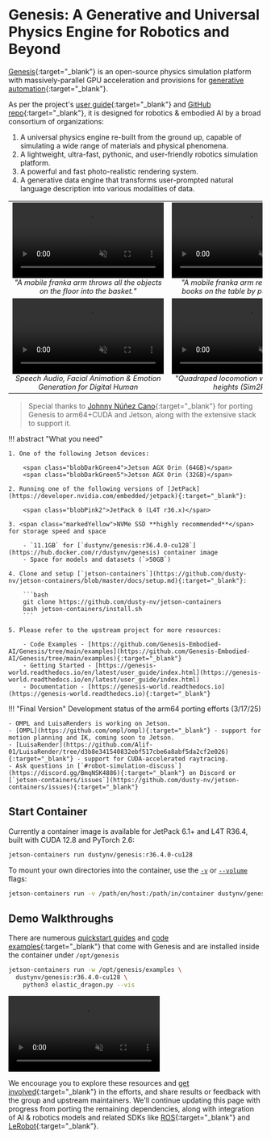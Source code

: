 # Genesis: A Generative and Universal Physics Engine for Robotics and Beyond

[Genesis](https://genesis-embodied-ai.github.io/){:target="_blank"} is an open-source physics simulation platform with massively-parallel GPU acceleration and provisions for [generative automation](https://robogen-ai.github.io/){:target="_blank"}. 

As per the project's [user guide](https://genesis-world.readthedocs.io/en/latest/user_guide/index.html){:target="_blank"} and [GitHub repo](https://github.com/Genesis-Embodied-AI/Genesis){:target="_blank"}, it is designed for robotics & embodied AI by a broad consortium of organizations:

1. A universal physics engine re-built from the ground up, capable of simulating a wide range of materials and physical phenomena.
2. A lightweight, ultra-fast, pythonic, and user-friendly robotics simulation platform.
3. A powerful and fast photo-realistic rendering system.
4. A generative data engine that transforms user-prompted natural language description into various modalities of data.

<table>
  <tr>
    <td style="text-align: center; max-width: 550px;">
      <a href="https://robogen-ai.github.io/" target="_blank">
        <video controls autoplay loop muted>
          <source src="https://genesis-embodied-ai.github.io/videos/manipulation/throw.mp4" type="video/mp4">
        </video>
      </a>
      <span style="font-size: 90%; font-style: italic;">"A mobile franka arm throws all the objects on the floor into the basket."</span>
    </td>
    <td style="text-align: center; max-width: 550px;">
      <a href="https://robogen-ai.github.io/" target="_blank">
        <video controls autoplay loop muted>
          <source src="https://genesis-embodied-ai.github.io/videos/manipulation/book.mp4" type="video/mp4">
        </video>
      </a>
      <span style="font-size: 90%; font-style: italic;">"A mobile franka arm re-organizes the books on the table by pushing them..."</span>
    </td>
  </tr>
  <tr>
    <td style="text-align: center; max-width: 550px;">
      <video controls autoplay loop muted>
        <source src="https://genesis-embodied-ai.github.io/videos/facial_single.mp4" type="video/mp4">
      </video>
      <span style="font-size: 90%; font-style: italic;">Speech Audio, Facial Animation & Emotion Generation for Digital Human</span>
    </td>
    <td style="text-align: center; max-width: 550px;">
      <video controls autoplay loop muted>
        <source src="https://genesis-embodied-ai.github.io/videos/locomotion/quadraped/traverse.mp4" type="video/mp4">
      </video>
      <span style="font-size: 90%; font-style: italic;">"Quadraped locomotion with various base heights (Sim2Real)"</span>
    </td>
  </tr>
</table>

> Special thanks to [Johnny Núñez Cano](https://www.linkedin.com/in/johnnycano/){:target="_blank"} for porting Genesis to arm64+CUDA and Jetson, along with the extensive stack to support it.   

!!! abstract "What you need"

    1. One of the following Jetson devices:

        <span class="blobDarkGreen4">Jetson AGX Orin (64GB)</span>
        <span class="blobDarkGreen5">Jetson AGX Orin (32GB)</span>

    2. Running one of the following versions of [JetPack](https://developer.nvidia.com/embedded/jetpack){:target="_blank"}:

        <span class="blobPink2">JetPack 6 (L4T r36.x)</span>

    3. <span class="markedYellow">NVMe SSD **highly recommended**</span> for storage speed and space

        - `11.1GB` for [`dustynv/genesis:r36.4.0-cu128`](https://hub.docker.com/r/dustynv/genesis) container image
        - Space for models and datasets (`>50GB`)
		 
    4. Clone and setup [`jetson-containers`](https://github.com/dusty-nv/jetson-containers/blob/master/docs/setup.md){:target="_blank"}:
    
		```bash
		git clone https://github.com/dusty-nv/jetson-containers
		bash jetson-containers/install.sh
		```  
		
	5. Please refer to the upstream project for more resources:
	 
	    - Code Examples - [https://github.com/Genesis-Embodied-AI/Genesis/tree/main/examples](https://github.com/Genesis-Embodied-AI/Genesis/tree/main/examples){:target="_blank"}
	    - Getting Started - [https://genesis-world.readthedocs.io/en/latest/user_guide/index.html](https://genesis-world.readthedocs.io/en/latest/user_guide/index.html)
	    - Documentation - [https://genesis-world.readthedocs.io](https://genesis-world.readthedocs.io){:target="_blank"}

!!! "Final Version"
    Development status of the arm64 porting efforts (3/17/25)

    - OMPL and LuisaRenders is working on Jetson.
    - [OMPL](https://github.com/ompl/ompl){:target="_blank"} - support for motion planning and IK, coming soon to Jetson.
    - [LuisaRender](https://github.com/Alif-01/LuisaRender/tree/d3b8e341540832ebf517cbe6a8abf5da2cf2e026){:target="_blank"} - support for CUDA-accelerated raytracing.
    - Ask questions in [`#robot-simulation-discuss`](https://discord.gg/BmqNSK4886){:target="_blank"} on Discord or [`jetson-containers/issues`](https://github.com/dusty-nv/jetson-containers/issues){:target="_blank"}

## Start Container

Currently a container image is available for JetPack 6.1+ and L4T R36.4, built with CUDA 12.8 and PyTorch 2.6:

```bash
jetson-containers run dustynv/genesis:r36.4.0-cu128
```

To mount your own directories into the container, use the [
`-v`](https://docs.docker.com/engine/reference/commandline/run/#volume) or [
`--volume`](https://docs.docker.com/engine/reference/commandline/run/#volume) flags:

```bash
jetson-containers run -v /path/on/host:/path/in/container dustynv/genesis:r36.4.0-cu128
```

## Demo Walkthroughs

There are numerous [quickstart guides](https://genesis-world.readthedocs.io/en/latest/user_guide/index.html) and [code examples](https://github.com/Genesis-Embodied-AI/Genesis/tree/main/examples){:target="_blank"} that come with Genesis and are installed inside the container under `/opt/genesis`

```bash
jetson-containers run -w /opt/genesis/examples \
  dustynv/genesis:r36.4.0-cu128 \
    python3 elastic_dragon.py --vis
```

<video controls autoplay loop muted style="max-width: 75%">
    <source src="images/genesis_demo.mp4" type="video/mp4">
</video>

We encourage you to explore these resources and [get involved](https://discord.gg/BmqNSK4886){:target="_blank"} in the efforts, and share results or feedback with the group and upstream maintainers. We'll continue updating this page with progress from porting the remaining dependencies, along with integration of AI & robotics models and related SDKs like [ROS](ros.md){:target="_blank"} and [LeRobot](lerobot.md){:target="_blank"}.
